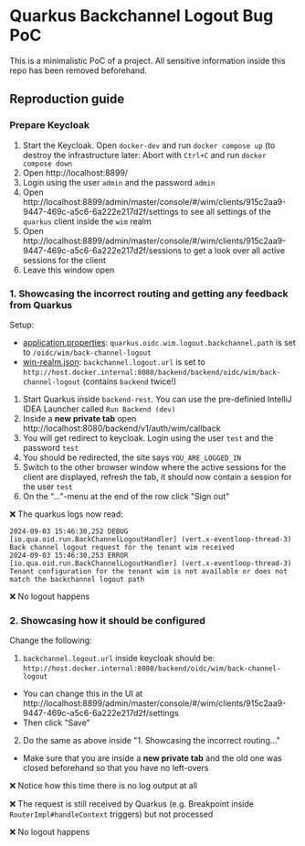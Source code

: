 # Quarkus Backchannel Logout Bug PoC

This is a minimalistic PoC of a project. 
All sensitive information inside this repo has been removed beforehand.

## Reproduction guide

### Prepare Keycloak

1. Start the Keycloak. Open ``docker-dev`` and run ``docker compose up`` (to destroy the infrastructure later: Abort with ``Ctrl+C`` and run ``docker compose down``
2. Open http://localhost:8899/
3. Login using the user ``admin`` and the password ``admin``
4. Open http://localhost:8899/admin/master/console/#/wim/clients/915c2aa9-9447-469c-a5c6-6a222e217d2f/settings to see all settings of the ``quarkus`` client inside the ``wim`` realm
5. Open http://localhost:8899/admin/master/console/#/wim/clients/915c2aa9-9447-469c-a5c6-6a222e217d2f/sessions to get a look over all active sessions for the client
6. Leave this window open

### 1. Showcasing the incorrect routing and getting any feedback from Quarkus

Setup:
* [application.properties](./backend-rest/src/main/resources/application.properties): ``quarkus.oidc.wim.logout.backchannel.path`` is set to ``/oidc/wim/back-channel-logout``
* [win-realm.json](./docker-dev/realm-import/win-realm.json): ``backchannel.logout.url`` is set to ``http://host.docker.internal:8080/backend/backend/oidc/wim/back-channel-logout`` (contains ``backend`` twice!)

1. Start Quarkus inside ``backend-rest``. You can use the pre-definied IntelliJ IDEA Launcher called ``Run Backend (dev)``
2. Inside a **new private tab** open http://localhost:8080/backend/v1/auth/wim/callback
3. You will get redirect to keycloak. Login using the user ``test`` and the password ``test``
4. You should be redirected, the site says ``YOU_ARE_LOGGED_IN``
5. Switch to the other browser window where the active sessions for the client are displayed, refresh the tab, it should now contain a session for the user ``test``
6. On the "..."-menu at the end of the row click "Sign out"

❌ The quarkus logs now read:
```
2024-09-03 15:46:30,252 DEBUG [io.qua.oid.run.BackChannelLogoutHandler] (vert.x-eventloop-thread-3) Back channel logout request for the tenant wim received
2024-09-03 15:46:30,253 ERROR [io.qua.oid.run.BackChannelLogoutHandler] (vert.x-eventloop-thread-3) Tenant configuration for the tenant wim is not available or does not match the backchannel logout path
```
❌ No logout happens

### 2. Showcasing how it should be configured

Change the following:
1. ``backchannel.logout.url`` inside keycloak should be: ``http://host.docker.internal:8080/backend/oidc/wim/back-channel-logout``
  * You can change this in the UI at http://localhost:8899/admin/master/console/#/wim/clients/915c2aa9-9447-469c-a5c6-6a222e217d2f/settings
  * Then click "Save"
2. Do the same as above inside "1. Showcasing the incorrect routing..."
  * Make sure that you are inside a **new private tab** and the old one was closed beforehand so that you have no left-overs

❌ Notice how this time there is no log output at all

❌ The request is still received by Quarkus (e.g. Breakpoint inside ``RouterImpl#handleContext`` triggers) but not processed

❌ No logout happens
